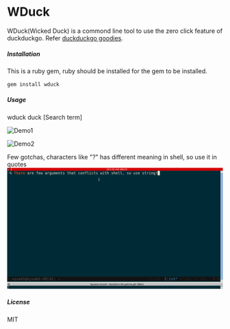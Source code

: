 WDuck
====
WDuck(Wicked Duck) is a commond line tool to use the zero click feature of duckduckgo. Refer [duckduckgo goodies](https://duckduckgo.com/goodies).

##### Installation

This is a ruby gem, ruby should be installed for the gem to be installed.

``` bash
gem install wduck
```

##### Usage
wduck duck [Search term]

![Demo1]( duck.gif )

![Demo2]( duck2.gif )

Few gotchas, characters like "?" has different meaning in shell, so use it in quotes
![Gotchas]( gotcha.gif )

##### License
MIT
